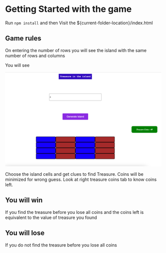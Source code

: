 # Getting Started with the game

Run `npm install` and then 
Visit the ${current-folder-location}/index.html

## Game rules

On entering the number of rows you will see the island with the same number of rows and columns

You will see 

<img src="assets/Generated_Island.png" alt="Island" title="Island">

Choose the island cells and get clues to find Treasure. Coins will be minimized for wrong guess. Look at right treasure coins tab to know coins left. 

## You will win

If you find the treasure before you lose all coins and the coins left is equivalent to the value of treasure you found

## You will lose

If you do not find the treasure before you lose all coins 



